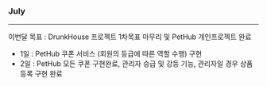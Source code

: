 ### July
---

이번달 목표 : DrunkHouse 프로젝트 1차목표 마무리 및 PetHub 개인프로젝트 완료

- 1일 : PetHub 쿠폰 서비스 (회원의 등급에 따른 역할 수행) 구현
- 2일 : PetHub 모든 쿠폰 구현완료, 관리자 승급 및 강등 기능, 관리자일 경우 상품등록 구현 완료
